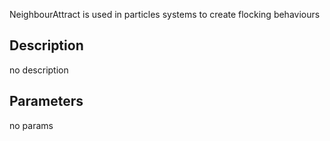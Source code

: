 NeighbourAttract is used in particles systems to create flocking behaviours




## Description
no description
## Parameters
no params